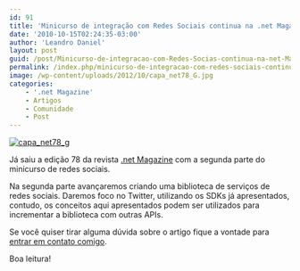 ```yaml
---
id: 91
title: 'Minicurso de integração com Redes Sociais continua na .net Magazine 78'
date: '2010-10-15T02:24:35-03:00'
author: 'Leandro Daniel'
layout: post
guid: /post/Minicurso-de-integracao-com-Redes-Socias-continua-na-net-Magazine-78.aspx
permalink: /index.php/minicurso-de-integracao-com-redes-sociais-continua-na-net-magazine-78/
image: /wp-content/uploads/2012/10/capa_net78_G.jpg
categories:
    - '.net Magazine'
    - Artigos
    - Comunidade
    - Post
---
```


[![capa_net78_g](http://leandrodaniel.com/pics/capa_net78_g_3.jpg "capa_net78_g")](http://www.devmedia.com.br/resumo/default.asp?ed=78&site=1)

Já saiu a edição 78 da revista [.net Magazine](http://www.devmedia.com.br/resumo/default.asp?ed=78&site=1) com a segunda parte do minicurso de redes sociais.

Na segunda parte avançaremos criando uma biblioteca de serviços de redes sociais. Daremos foco no Twitter, utilizando os SDKs já apresentados, contudo, os conceitos aqui apresentados podem ser utilizados para incrementar a biblioteca com outras APIs.

Se você quiser tirar alguma dúvida sobre o artigo fique a vontade para [entrar em contato comigo](http://www.leandrodaniel.com/contact).

Boa leitura!